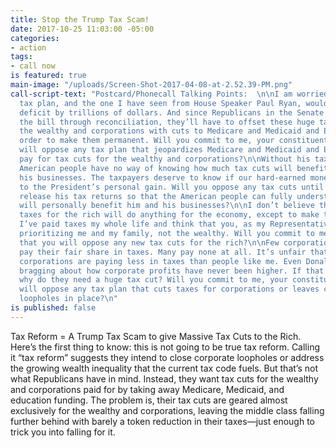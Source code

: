 ```yaml
---
title: Stop the Trump Tax Scam!
date: 2017-10-25 11:03:00 -05:00
categories:
- action
tags:
- call now
is featured: true
main-image: "/uploads/Screen-Shot-2017-04-08-at-2.52.39-PM.png"
call-script-text: "Postcard/Phonecall Talking Points:  \n\nI am worried that Trump’s
  tax plan, and the one I have seen from House Speaker Paul Ryan, would increase the
  deficit by trillions of dollars. And since Republicans in the Senate want to pass
  the bill through reconciliation, they’ll have to offset these huge tax cuts for
  the wealthy and corporations with cuts to Medicare and Medicaid and Education in
  order to make them permanent. Will you commit to me, your constituent, that you
  will oppose any tax plan that jeopardizes Medicare and Medicaid and Education to
  pay for tax cuts for the wealthy and corporations?\n\nWithout his tax returns, the
  American people have no way of knowing how much tax cuts will benefit Trump and
  his businesses. The taxpayers deserve to know if our hard-earned money is going
  to the President’s personal gain. Will you oppose any tax cuts until President Trump
  release his tax returns so that the American people can fully understand how it
  will personally benefit him and his businesses?\n\nI don’t believe that cutting
  taxes for the rich will do anything for the economy, except to make the rich richer.
  I’ve paid taxes my whole life and think that you, as my Representative, should be
  prioritizing me and my family, not the wealthy. Will you commit to me, your constituent,
  that you will oppose any new tax cuts for the rich?\n\nFew corporations actually
  pay their fair share in taxes. Many pay none at all. It’s unfair that many rich
  corporations are paying less in taxes than people like me. Even Donald Trump is
  bragging about how corporate profits have never been higher. If that’s true, then
  why do they need a huge tax cut? Will you commit to me, your constituent, that you
  will oppose any tax plan that cuts taxes for corporations or leaves corporate tax
  loopholes in place?\n"
is published: false
---
```


Tax Reform = A Trump Tax Scam to give Massive Tax Cuts to the Rich.  
Here’s the first thing to know: this is not going to be true tax reform. Calling it “tax reform” suggests they intend to close corporate loopholes or address the growing wealth inequality that the current tax code fuels. But that’s not what Republicans have in mind. Instead, they want tax cuts for the wealthy and corporations paid for by taking away Medicare, Medicaid, and education funding. The problem is, their tax cuts are geared almost exclusively for the wealthy and corporations, leaving the middle class falling further behind with barely a token reduction in their taxes—just enough to trick you into falling for it. 